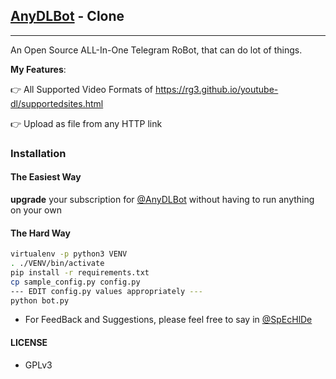 ## [AnyDLBot](https://telegram.dog/AnyDLBot) - Clone
---

An Open Source ALL-In-One Telegram RoBot, that can do lot of things.

**My Features**:

👉 All Supported Video Formats of https://rg3.github.io/youtube-dl/supportedsites.html

👉 Upload as file from any HTTP link

### Installation

#### The Easiest Way

**upgrade** your subscription for [@AnyDLBot](https://telegram.dog/AnyDLBot) without having to run anything on your own



#### The Hard Way

```sh
virtualenv -p python3 VENV
. ./VENV/bin/activate
pip install -r requirements.txt
cp sample_config.py config.py
--- EDIT config.py values appropriately ---
python bot.py
```

- For FeedBack and Suggestions, please feel free to say in [@SpEcHlDe](https://telegram.dog/ThankTelegram)

#### LICENSE
- GPLv3
